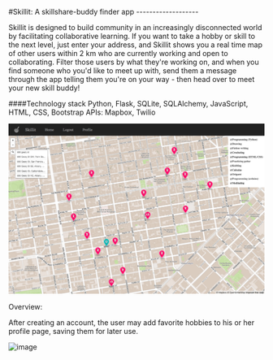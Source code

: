 #Skillit: A skillshare-buddy finder app
*-*-*-*-*-*-*-*-*-*-*-*-*-*-*-*-*-*-*-*

Skillit is designed to build community in an increasingly disconnected world by facilitating collaborative learning. If you want to take a hobby or skill to the next level, just enter your address, and Skillit shows you a real time map of other users within 2 km who are currently working and open to collaborating. Filter those users by what they're working on, and when you find someone who you'd like to meet up with, send them a message through the app telling them you're on your way - then head over to meet your new skill buddy!

####Technology stack
Python, Flask, SQLite, SQLAlchemy, JavaScript, HTML, CSS, Bootstrap
APIs: Mapbox, Twilio

![image](/static/search.png)

Overview:

After creating an account, the user may add favorite hobbies to his or her profile page, saving them for later use.

![image](/static/profile.png) 